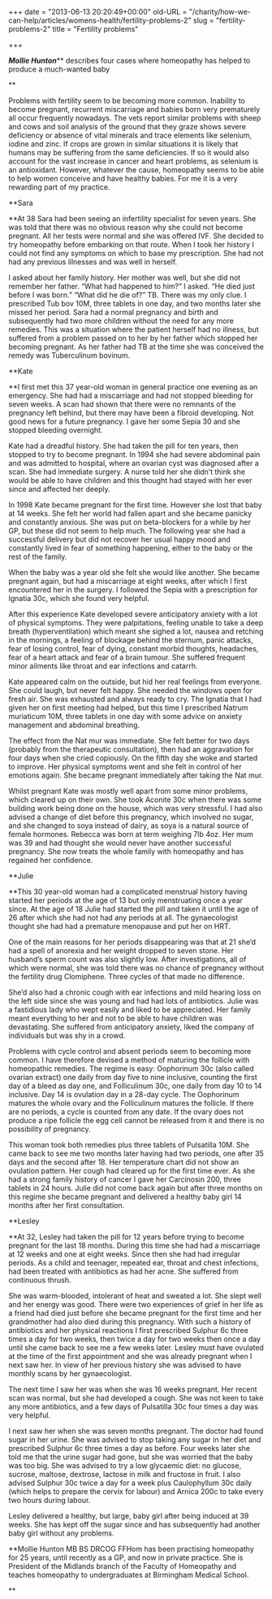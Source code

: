 +++
date = "2013-06-13 20:20:49+00:00"
old-URL = "/charity/how-we-can-help/articles/womens-health/fertility-problems-2"
slug = "fertility-problems-2"
title = "Fertility problems"

+++

_**Mollie Hunton**_** describes four cases where homeopathy has helped to produce a much-wanted baby

**

Problems with fertility seem to be becoming more common. Inability to become pregnant, recurrent miscarriage and babies born very prematurely all occur frequently nowadays. The vets report similar problems with sheep and cows and soil analysis of the ground that they graze shows severe deficiency or absence of vital minerals and trace elements like selenium, iodine and zinc. If crops are grown in similar situations it is likely that humans may be suffering from the same deficiencies. If so it would also account for the vast increase in cancer and heart problems, as selenium is an antioxidant. However, whatever the cause, homeopathy seems to be able to help women conceive and have healthy babies. For me it is a very rewarding part of my practice.

**Sara

**At 38 Sara had been seeing an infertility specialist for seven years. She was told that there was no obvious reason why she could not become pregnant. All her tests were normal and she was offered IVF. She decided to try homeopathy before embarking on that route. When I took her history I could not find any symptoms on which to base my prescription. She had not had any previous illnesses and was well in herself.

I asked about her family history. Her mother was well, but she did not remember her father. “What had happened to him?” I asked. “He died just before I was born.” “What did he die of?” TB. There was my only clue. I prescribed Tub bov 10M, three tablets in one day, and two months later she missed her period. Sara had a normal pregnancy and birth and subsequently had two more children without the need for any more remedies. This was a situation where the patient herself had no illness, but suffered from a problem passed on to her by her father which stopped her becoming pregnant. As her father had TB at the time she was conceived the remedy was Tuberculinum bovinum.

**Kate

**I first met this 37 year-old woman in general practice one evening as an emergency. She had had a miscarriage and had not stopped bleeding for seven weeks. A scan had shown that there were no remnants of the pregnancy left behind, but there may have been a fibroid developing. Not good news for a future pregnancy. I gave her some Sepia 30 and she stopped bleeding overnight.

Kate had a dreadful history. She had taken the pill for ten years, then stopped to try to become pregnant. In 1994 she had severe abdominal pain and was admitted to hospital, where an ovarian cyst was diagnosed after a scan. She had immediate surgery. A nurse told her she didn’t think she would be able to have children and this thought had stayed with her ever since and affected her deeply.

In 1998 Kate became pregnant for the first time. However she lost that baby at 14 weeks. She felt her world had fallen apart and she became panicky and constantly anxious. She was put on beta-blockers for a while by her GP, but these did not seem to help much. The following year she had a successful delivery but did not recover her usual happy mood and constantly lived in fear of something happening, either to the baby or the rest of the family.

When the baby was a year old she felt she would like another. She became pregnant again, but had a miscarriage at eight weeks, after which I first encountered her in the surgery. I followed the Sepia with a prescription for Ignatia 30c, which she found very helpful.

After this experience Kate developed severe anticipatory anxiety with a lot of physical symptoms. They were palpitations, feeling unable to take a deep breath (hyper­ventilation) which meant she sighed a lot, nausea and retching in the mornings, a feeling of blockage behind the sternum, panic attacks, fear of losing control, fear of dying, constant morbid thoughts, headaches, fear of a heart attack and fear of a brain tumour. She suffered frequent minor ailments like throat and ear infections and catarrh.

Kate appeared calm on the outside, but hid her real feelings from everyone. She could laugh, but never felt happy. She needed the windows open for fresh air. She was exhausted and always ready to cry. The Ignatia that I had given her on first meeting had helped, but this time I prescribed Natrum muriaticum 10M, three tablets in one day with some advice on anxiety management and abdominal breathing.

The effect from the Nat mur was immediate. She felt better for two days (probably from the therapeutic consultation), then had an aggravation for four days when she cried copiously. On the fifth day she woke and started to improve. Her physical symptoms went and she felt in control of her emotions again. She became pregnant immediately after taking the Nat mur.

Whilst pregnant Kate was mostly well apart from some minor problems, which cleared up on their own. She took Aconite 30c when there was some building work being done on the house, which was very stressful. I had also advised a change of diet before this pregnancy, which involved no sugar, and she changed to soya instead of dairy, as soya is a natural source of female hormones. Rebecca was born at term weighing 7lb 4oz. Her mum was 39 and had thought she would never have another successful pregnancy. She now treats the whole family with homeopathy and has regained her confidence.

**Julie

**This 30 year-old woman had a complicated menstrual history having started her periods at the age of 13 but only menstruating once a year since. At the age of 18 Julie had started the pill and taken it until the age of 26 after which she had not had any periods at all. The gynaecologist thought she had had a premature menopause and put her on HRT.

One of the main reasons for her periods disappearing was that at 21 she’d had a spell of anorexia and her weight dropped to seven stone. Her husband’s sperm count was also slightly low. After investigations, all of which were normal, she was told there was no chance of pregnancy without the fertility drug Clomiphene. Three cycles of that made no difference.

She’d also had a chronic cough with ear infections and mild hearing loss on the left side since she was young and had had lots of antibiotics. Julie was a fastidious lady who wept easily and liked to be appreciated. Her family meant everything to her and not to be able to have children was devastating. She suffered from anticipatory anxiety, liked the company of individuals but was shy in a crowd.

Problems with cycle control and absent periods seem to becoming more common. I have therefore devised a method of maturing the follicle with homeopathic remedies. The regime is easy: Oophorinum 30c (also called ovarian extract) one daily from day five to nine inclusive, counting the first day of a bleed as day one, and Folliculinum 30c, one daily from day 10 to 14 inclusive. Day 14 is ovulation day in a 28-day cycle. The Oophorinum matures the whole ovary and the Folliculinum matures the follicle. If there are no periods, a cycle is counted from any date. If the ovary does not produce a ripe follicle the egg cell cannot be released from it and there is no possibility of pregnancy.

This woman took both remedies plus three tablets of Pulsatilla 10M. She came back to see me two months later having had two periods, one after 35 days and the second after 18. Her temperature chart did not show an ovulation pattern. Her cough had cleared up for the first time ever. As she had a strong family history of cancer I gave her Carcinosin 200, three tablets in 24 hours. Julie did not come back again but after three months on this regime she became pregnant and delivered a healthy baby girl 14 months after her first consultation.

**Lesley

**At 32, Lesley had taken the pill for 12 years before trying to become pregnant for the last 18 months. During this time she had had a miscarriage at 12 weeks and one at eight weeks. Since then she had had irregular periods. As a child and teenager, repeated ear, throat and chest infections, had been treated with antibiotics as had her acne. She suffered from continuous thrush.

She was warm-blooded, intolerant of heat and sweated a lot. She slept well and her energy was good. There were two experiences of grief in her life as a friend had died just before she became pregnant for the first time and her grandmother had also died during this pregnancy. With such a history of antibiotics and her physical reactions I first prescribed Sulphur 6c three times a day for two weeks, then twice a day for two weeks then once a day until she came back to see me a few weeks later. Lesley must have ovulated at the time of the first appointment and she was already pregnant when I next saw her. In view of her previous history she was advised to have monthly scans by her gynaecologist.

The next time I saw her was when she was 16 weeks pregnant. Her recent scan was normal, but she had developed a cough. She was not keen to take any more antibiotics, and a few days of Pulsatilla 30c four times a day was very helpful.

I next saw her when she was seven months pregnant. The doctor had found sugar in her urine. She was advised to stop taking any sugar in her diet and prescribed Sulphur 6c three times a day as before. Four weeks later she told me that the urine sugar had gone, but she was worried that the baby was too big. She was advised to try a low glycaemic diet: no glucose, sucrose, maltose, dextrose, lactose in milk and fructose in fruit. I also advised Sulphur 30c twice a day for a week plus Caulophyllum 30c daily (which helps to prepare the cervix for labour) and Arnica 200c to take every two hours during labour.

Lesley delivered a healthy, but large, baby girl after being induced at 39 weeks. She has kept off the sugar since and has subsequently had another baby girl without any problems.

**Mollie Hunton MB BS DRCOG FFHom has been practising homeopathy for 25 years, until recently as a GP, and now in private practice. She is President of the Midlands branch of the Faculty of Homeopathy and teaches homeopathy to undergraduates at Birmingham Medical School.

**
